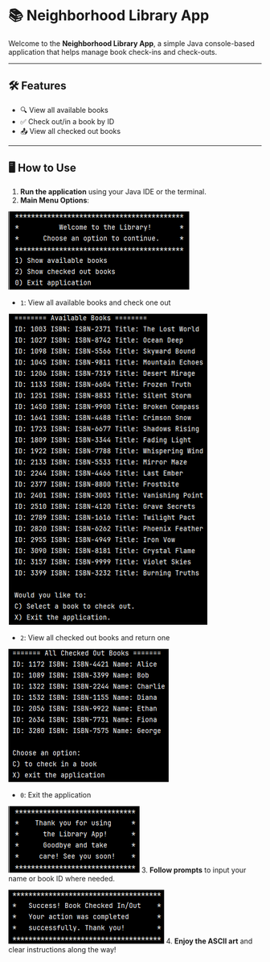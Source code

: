 # 📚 Neighborhood Library App

Welcome to the **Neighborhood Library App**, a simple Java console-based 
application that helps manage book check-ins and check-outs.

---

## 🛠 Features

- 🔍 View all available books
- ✅ Check out/in a book by ID
- 📤 View all checked out books

---

## 🖥 How to Use

1. **Run the application** using your Java IDE or the terminal.
2. **Main Menu Options**:

![img.png](img.png)

- `1`: View all available books and check one out

![img_1.png](img_1.png)
- `2`: View all checked out books and return one

![img_2.png](img_2.png)
- `0`: Exit the application

![img_3.png](img_3.png)
3. **Follow prompts** to input your name or book ID where needed.

![img_4.png](img_4.png)
4. **Enjoy the ASCII art** and clear instructions along the way!